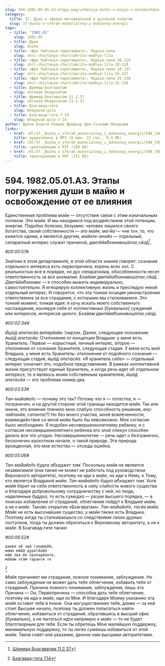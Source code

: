 ```yaml
---
slug: 594-1982-05-01-a3-etapy-pogruzheniya-dushi-v-majyu-i-osvobozhdenie-ot-ee-vliyaniya
category:
  title: 37. Душа в сферах материальной и духовной энергии
  slug: 37-dusha-v-sferah-materialnoy-i-duhovnoy-energii
tags:
  - title: "1982.05"
    slug: 1982-05
  - title: Душа
    slug: dusha
  - title: «Шри Чайтанья-чаритамрита», Мадхья-лила
    slug: shri-chajtanya-charitamrita-madhya-lila
  - title: «Шри Чайтанья-чаритамрита», Мадхья-лила 20.119
    slug: shri-chajtanya-charitamrita-madhya-lila-20-119
  - title: «Шри Чайтанья-чаритамрита», Мадхья-лила 24.137
    slug: shri-chajtanya-charitamrita-madhya-lila-24-137
  - title: «Шри Чайтанья-чаритамрита», Мадхья-лила 25.138
    slug: shri-chajtanya-charitamrita-madhya-lila-25-138
  - title: Шримад-Бхагаватам
    slug: shrimad-bhagavatam
  - title: Шримад-Бхагаватам 11.2.37
    slug: shrimad-bhagavatam-11-2-37
  - title: Бхагавад-гита
    slug: bhagavad-gita
  - title: Бхагавад-гита 7.14
    slug: bhagavad-gita-7-14
author: Шрила Бхакти Ракшак Шридхар Дев-Госвами Махарадж
links:
  - href: /dl/37._Dusha_v_sferah_materialnoy_i_duhovnoy_energii/594_1982.05.01.A3_SridharMj_Jetapy_pogruzhenija_dushi_v_majju_i_osvobozhdenie_ot_ee_vlijanija.mp3
    title: аудиозапись в MP3 (8 мин. 32 сек., 9,4 МБ)
  - href: /dl/37._Dusha_v_sferah_materialnoy_i_duhovnoy_energii/594_1982.05.01.A3_SridharMj_Jetapy_pogruzhenija_dushi_v_majju_i_osvobozhdenie_ot_ee_vlijanija.rtf
    title: транскрипцию в RTF (100 КБ)
  - href: /dl/37._Dusha_v_sferah_materialnoy_i_duhovnoy_energii/594_1982.05.01.A3_SridharMj_Jetapy_pogruzhenija_dushi_v_majju_i_osvobozhdenie_ot_ee_vlijanija.pdf
    title: транскрипцию в PDF (151 КБ)
---
```


# 594. 1982.05.01.A3. Этапы погружения души в майю и освобождение от ее влияния

Единственная проблема *майи* — отсутствие связи с этим изначальным потоком. Это *майя.* И мы находимся под воздействием этой потенции, энергии. Подобно болезни, безумию: человек лишился своего богатства, своей собственности — это *майя*, *ма̄-йа̄* — «не то», то, что кажется одним, а является другим, *майате-анайа* — отдельный, сепаратный интерес служит причиной, *двитӣйа̄бхинивеш́атах̣ сйа̄д*[^_ftn1].

*#00:00:57#*

Знатоки в этом департаменте, в этой области знания говорят: сознание отдельного интереса есть первопричина, корень всех зол. С реальностью все в порядке, но дух сепаратизма, обособленности несет ответственность за все аномалии. *Бхайам̇ двитӣйа̄бхинивеш́атах̣ сйа̄д. Двитӣйа̄бхиниве* — я способен выжить индивидуально, самостоятельно. Я игнорирую коллективную жизнь и преследую некий отдельный интерес. И говорится, что эта тонкая позиция умонастроения ответственна за все страдания, с которыми мы сталкиваемся. Это тонкий момент, тонкая идея: я хочу искать моего собственного наслаждения, изолируя себя от коллективных [буквально] суждений или интересов, интересов целого. *Бхайам̇ двитӣйа̄бхинивеш́атах̣ сйа̄д.*

*#00:02:34#*

*Ӣш́а̄д апетасйа випарйайо ‘смр̣тих̣.* Далее, следующее положение: *ӣш́а̄д апетасйа.* Отклонение от концепции Владыки: у меня есть Хранитель. Первое — корыстный, личный интерес, второе — отклонение от сознания Хранителя, следующая стадия. У меня есть мой Владыка, у меня есть Хранитель: отклонение от подобного сознания — следующая стадия, *ӣш́а̄д апетасйа.* «Я хранитель себе» — отдельный интерес означает это, подобное представление. В рамках коллективной жизни присутствует единый Хранитель, а когда речь идет об отдельном интересе, то я являюсь моим собственным хранителем, *ӣш́а̄д апетасйа* — это проблема номер два.

*#00:03:53#*

*Тан-ма̄йайа̄то* — почему это так? Потому что я — *татастха*, я — пограничен, и на другой стороне этой границы находится *майя.* Так или иначе, это влияние пленило мою слабую способность решения, *ану-чайтанйя*, *сатанта(?)* Но без моего участия, моей вовлеченности, взаимодействие со мной *майи* было бы невозможно. Мое согласие было необходимо. Я подобен несовершеннолетнему ребенку, и с согласия несовершеннолетнего ребенка его злой опекун способен делать все что угодно. Несовершеннолетие — речь идет о безгранично, бесконечно крохотном начале, о такой природе. Эта природа врожденная, это мое естество — отсюда ошибка.

*#00:05:06#*

*Тан-ма̄йайа̄то будха а̄бхаджет там́.* Поскольку *майя* не является независимой (она также не может не работать под руководством Верховного авторитета), поэтому не иди к *майе*, но иди к Нему, к Тому, кто является Владыкой *майи*. *Тан-ма̄йайа̄то будха а̄бхаджет там́.* Хотя *майя* берет на себя ответственность в силу слабости живого существа и благодаря добровольному сотрудничеству с ней, но люди, наделенные *буддха*, то есть *сумедха* — разум высшего порядка, — в поисках избавления от страданий, облегчения пойдут к Владыке *майи*, а не к *майе*. Таково открытие «Бхагаватам». *Тан-ма̄йайа̄то*, *тасйа майа. Майя* не есть высочайшее существо, у *майи* также есть Владыка. Поэтому когда ты сталкиваешься со следствиями своих дурных поступков, тогда ты должен обратиться к Верховному авторитету, а не к *майе*. В Бхагавад-гите также:

*#00:06:52#*

    даиви хй эш̣а̄ гун̣амайӣ,
    мама ма̄йа̄ дуратйайа̄
    ма̄м̇ эва йе прападйанте,
    ма̄йа̄м эта̄м̇ таранти те
[^_ftn2]

*Майя* причиняет им страдания, ложное понимание, заблуждение. Но само заблуждение не может дать тебе облегчение, избавить тебя от страданий. Причина ложного понимания, заблуждения, лишь эта Причина — Он, Первопричина — способна дать тебе облегчение, поэтому не иди к *майе*, иди ко Мне. И благодаря Моему указанию эта *майя* оставит тебя в покое. Она могущественнее тебя, *даиви* — за ней стоит Высшее начало, поэтому ты должен попытаться найти облегчение, избавиться от страданий, обратившись в высший офис [буквально], а не пытаться идти напрямую к *майе* — то не будет благотворным для тебя. Если ты обретешь Мою малейшую поддержку, минимальную поддержку, то ты легко сумеешь избавиться от этой *майи.* Таков совет или указание, данное нам высшими авторитетами.



[^_ftn1]: [Шримад-Бхагаватам 11.2.37](../notes/shrimad-bhagavatam/shrimad-bhagavatam-11-2-37.md)

[^_ftn2]: [Бхагавад-гита 7.14](../notes/bhagavad-gita/bhagavad-gita-7-14.md)

